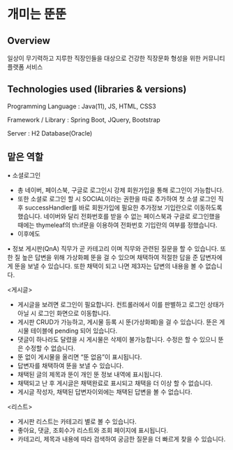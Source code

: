 # 개미는 뚠뚠


## Overview

일상이 무기력하고 지루한 직장인들을 대상으로 건강한 직장문화 형성을 위한 커뮤니티 플랫폼 서비스 


## Technologies used (libraries & versions)
Programming Language : Java(11), JS, HTML, CSS3

Framework / Library : Spring Boot, JQuery, Bootstrap

Server : H2 Database(Oracle)
​


## 맡은 역할 
▪️ 소셜로그인
- 총 네이버, 페이스북, 구글로 로그인시 강제 회원가입을 통해 로그인이 가능합니다.
- 또한 소셜로 로그인 할 시 SOCIAL이라는 권한을 따로 추가하여 첫 소셜 로그인 직후 successHandler를 바로 회원가입에 필요한 추가정보 기입란으로 이동하도록 했습니다. 네이버와 달리 전화번호를 받을 수 없는 페이스북과 구글로 로그인했을 때에는 thymeleaf의 th:if문을 이용하여 전화번호 기입란의 여부를 정했습니다. 
- 이후에도 

▪️ 정보 게시판(QnA)
직무가 곧 카테고리 이며 직무와 관련된 질문을 할 수 있습니다. 또한 질 높은 답변을 위해 가상화폐 뚠을 걸 수 있으며 채택하여 적절한 답을 준 답변자에게 뚠을 보낼 수 있습니다. 또한 채택이 되고 나면 제3자는 답변의 내용을 볼 수 없습니다. 

<게시글>
- 게시글을 보려면 로그인이 필요합니다. 컨트롤러에서 이를 판별하고 로그인 상태가 아닐 시 로그인 화면으로 이동합니다.
- 게시판 CRUD가 가능하고, 게시물 등록 시 뚠(가상화폐)을 걸 수 있습니다. 뚠은 게시물 테이블에 pending 되어 있습니다.
- 댓글이 하나라도 달렸을 시 게시물은 삭제이 불가능합니다. 수정은 할 수 있으니 뚠은 수정할 수 없습니다.
- 뚠 없이 게시물을 올리면 “뚠 없음”이 표시됩니다.
- 답변자를 채택하여 뚠을 보낼 수 있습니다. 
- 채택된 글의 제목과 뚠이 개인 뚠 정보 내역에 표시됩니다.
- 채택되고 난 후 게시글은 채택완료로 표시되고 채택을 더 이상 할 수 없습니다.
- 게시글 작성자, 채택된 답변자이외에는 채택된 답변을 볼 수 없습니다. 

<리스트>
- 게시판 리스트는 카테고리 별로 볼 수 있습니다. 
- 좋아요, 댓글, 조회수가 리스트와 조회 페이지에 표시됩니다.
- 카테고리, 제목과 내용에 따라 검색하여 궁금한 질문을 더 빠르게 찾을 수 있습니다. 



​
